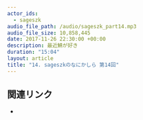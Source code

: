 ```yaml
---
actor_ids: 
  - sageszk
audio_file_path: /audio/sageszk_part14.mp3
audio_file_size: 10,858,445
date: 2017-11-26 22:30:00 +00:00
description: 最近鯖が好き
duration: "15:04"
layout: article
title: "14. sageszkのなにかしら 第14回"
---
```


## 関連リンク

- 
